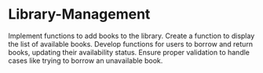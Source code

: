 # Library-Management
Implement functions to add books to the library. Create a function to display the list of available books. Develop functions for users to borrow and return books, updating their availability status. Ensure proper validation to handle cases like trying to borrow an unavailable book.
